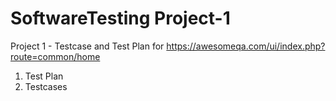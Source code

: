 # SoftwareTesting Project-1
Project 1 - Testcase and Test Plan for https://awesomeqa.com/ui/index.php?route=common/home

1. Test Plan
2. Testcases
